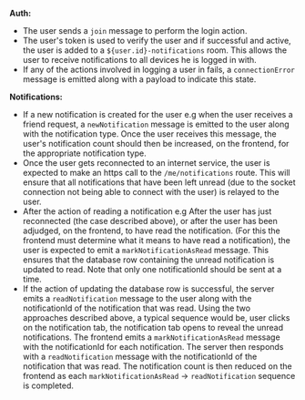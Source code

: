 **Auth:**
- The user sends a `join` message to perform the login action.
- The user's token is used to verify the user and if successful and active, the user is added
to a `${user.id}-notifications` room. This allows the user to receive notifications to all devices he
is logged in with. 
- If any of the actions involved in logging a user in fails, a `connectionError` message is emitted
along with a payload to indicate this state.

**Notifications:**
- If a new notification is created for the user e.g when the user receives a friend request, a 
`newNotification` message is emitted to the user along with the notification type. Once the user 
receives this message, the user's notification count should then be increased, on the frontend,
for the appropriate notification type.
- Once the user gets reconnected to an internet service, the user is expected to make an 
https call to the `/me/notifications` route. This will ensure that all notifications that 
have been left unread (due to the socket connection not being able to connect with the user)
is relayed to the user. 
- After the action of reading a notification e.g After the user has just reconnected (the case
described above), or after the user has been adjudged, on the frontend, to have read the notification.
(For this the frontend must determine what it means to have read a notification), the user
is expected to emit a `markNotificationAsRead` message. This ensures that the database row containing
the unread notification is updated to read. Note that only one notificationId should be sent at a time.
- If the action of updating the database row is successful, the server emits a `readNotification`
message to the user along with the notificationId of the notification that was read. Using the two
approaches described above, a typical sequence would be, user clicks on the notification tab,
the notification tab opens to reveal the unread notifications. The frontend emits a `markNotificationAsRead`
message with the notificationId for each notification. The server then responds with a `readNotification`
message with the notificationId of the notification that was read. The notification count is then 
reduced on the frontend as each `markNotificationAsRead` -> `readNotification` sequence is completed.
